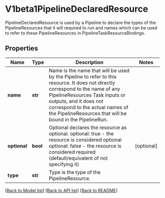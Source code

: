 # V1beta1PipelineDeclaredResource

PipelineDeclaredResource is used by a Pipeline to declare the types of the PipelineResources that it will required to run and names which can be used to refer to these PipelineResources in PipelineTaskResourceBindings.
## Properties
Name | Type | Description | Notes
------------ | ------------- | ------------- | -------------
**name** | **str** | Name is the name that will be used by the Pipeline to refer to this resource. It does not directly correspond to the name of any PipelineResources Task inputs or outputs, and it does not correspond to the actual names of the PipelineResources that will be bound in the PipelineRun. | 
**optional** | **bool** | Optional declares the resource as optional. optional: true - the resource is considered optional optional: false - the resource is considered required (default/equivalent of not specifying it) | [optional] 
**type** | **str** | Type is the type of the PipelineResource. | 

[[Back to Model list]](../README.md#documentation-for-models) [[Back to API list]](../README.md#documentation-for-api-endpoints) [[Back to README]](../README.md)



